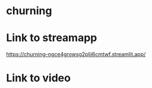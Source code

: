# churning

# Link to streamapp
https://churning-ngce4growsg2pljj6cmtwf.streamlit.app/

# Link to video
